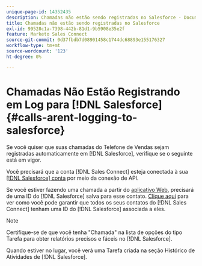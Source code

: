 ```yaml
---
unique-page-id: 14352435
description: Chamadas não estão sendo registradas no Salesforce - Documentação do Marketo - Documentação do produto
title: Chamadas não estão sendo registradas no Salesforce
exl-id: 99528c1a-7398-442b-81d1-9b5908e35e2f
feature: Marketo Sales Connect
source-git-commit: 0d37fbdb7d08901458c1744dc68893e155176327
workflow-type: tm+mt
source-wordcount: '123'
ht-degree: 0%

---
```


# Chamadas Não Estão Registrando em Log para [!DNL Salesforce] {#calls-arent-logging-to-salesforce}

Se você quiser que suas chamadas do Telefone de Vendas sejam registradas automaticamente em [!DNL Salesforce], verifique se o seguinte está em vigor.

Você precisará que a conta [!DNL Sales Connect] esteja conectada à sua [[!DNL Salesforce] conta](/help/marketo/product-docs/marketo-sales-connect/crm/salesforce-integration/connect-your-sales-connect-account-to-salesforce.md) por meio da conexão de API.

Se você estiver fazendo uma chamada a partir do [aplicativo Web](https://toutapp.com/login), precisará de uma ID do [!DNL Salesforce] salva para esse contato. [Clique aqui](/help/marketo/product-docs/marketo-sales-connect/crm/salesforce-customization/import-a-salesforce-id-into-sales-connect.md) para ver como você pode garantir que todos os seus contatos do [!DNL Sales Connect] tenham uma ID do [!DNL Salesforce] associada a eles.

>[!NOTE]
>
>Certifique-se de que você tenha &quot;Chamada&quot; na lista de opções do tipo Tarefa para obter relatórios precisos e fáceis no [!DNL Salesforce].

Quando estiver no lugar, você verá uma Tarefa criada na seção Histórico de Atividades de [!DNL Salesforce].
